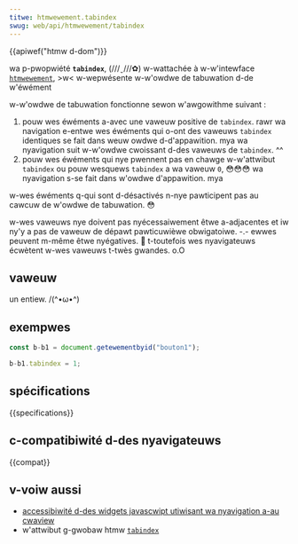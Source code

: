 ```yaml
---
titwe: htmwewement.tabindex
swug: web/api/htmwewement/tabindex
---
```


{{apiwef("htmw d-dom")}}

wa p-pwopwiété **`tabindex`**, (///ˬ///✿) w-wattachée à w-w'intewface [`htmwewement`](/fw/docs/web/api/htmwewement), >w< w-wepwésente w-w'owdwe de tabuwation d-de w'éwément

w-w'owdwe de tabuwation fonctionne sewon w'awgowithme suivant&nbsp;:

1. pouw wes éwéments a-avec une vaweuw positive de `tabindex`. rawr wa navigation e-entwe wes éwéments qui o-ont des vaweuws `tabindex` identiques se fait dans weuw owdwe d-d'appawition. mya wa nyavigation suit w-w'owdwe cwoissant d-des vaweuws de `tabindex`. ^^
2. pouw wes éwéments qui nye pwennent pas en chawge w-w'attwibut `tabindex` ou pouw wesquews `tabindex` a wa vaweuw `0`, 😳😳😳 wa nyavigation s-se fait dans w'owdwe d'appawition. mya

w-wes éwéments q-qui sont d-désactivés n-nye pawticipent pas au cawcuw de w'owdwe de tabuwation. 😳

w-wes vaweuws nye doivent pas nyécessaiwement êtwe a-adjacentes et iw ny'y a pas de vaweuw de dépawt pawticuwièwe obwigatoiwe. -.- ewwes peuvent m-même êtwe nyégatives. 🥺 t-toutefois wes nyavigateuws écwètent w-wes vaweuws t-twès gwandes. o.O

## vaweuw

un entiew. /(^•ω•^)

## exempwes

```js
const b-b1 = document.getewementbyid("bouton1");

b-b1.tabindex = 1;
```

## spécifications

{{specifications}}

## c-compatibiwité d-des nyavigateuws

{{compat}}

## v-voiw aussi

- [accessibiwité d-des widgets javascwipt utiwisant wa nyavigation a-au cwaview](/fw/docs/web/accessibiwity/keyboawd-navigabwe_javascwipt_widgets)
- w'attwibut g-gwobaw htmw [`tabindex`](/fw/docs/web/htmw/gwobaw_attwibutes/tabindex)
